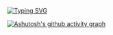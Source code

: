 [![Typing SVG](https://readme-typing-svg.herokuapp.com?font=Fira+Code&pause=1000&color=3F9049&width=435&lines=Priv+I'm+Backend+Dev+on+Python)](https://git.io/typing-svg)

[![Ashutosh's github activity graph](https://github-readme-activity-graph.vercel.app/graph?username=SudokuShifter&theme=github-compact)](https://github.com/ashutosh00710/github-readme-activity-graph)
